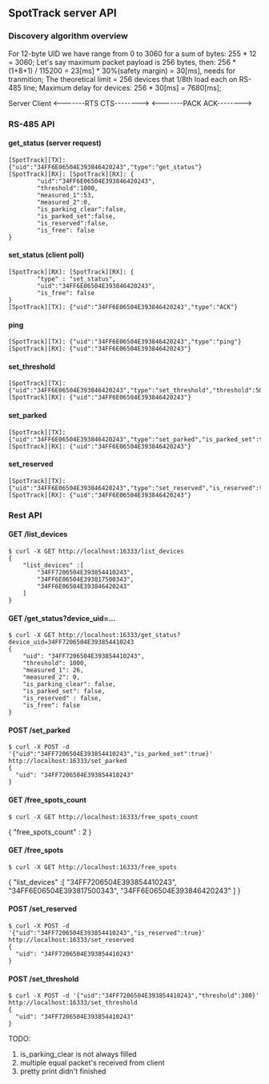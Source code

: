 ## SpotTrack server API

### Discovery algorithm overview

For 12-byte UID we have range from 0 to 3060 for a sum of bytes:  255 * 12 = 3060;
Let's say maximum packet payload is 256 bytes, then: 256 * (1+8+1) / 115200 = 23[ms] * 30%(safety margin) = 30[ms], needs for tranmition;
The theoretical limit = 256 devices that 1/8th load each on RS-485 line;
Maximum delay for devices: 256 * 30[ms] = 7680[ms];

Server       Client
     <-------RTS
  CTS--------> 
     <-------PACK
  ACK-------->

### RS-485 API

#### get_status (server request)
```
[SpotTrack][TX]: {"uid":"34FF6E06504E393846420243","type":"get_status"}
[SpotTrack][RX]: [SpotTrack][RX]: {
        "uid":"34FF6E06504E393846420243",
        "threshold":1000,
        "measured_1":53,
        "measured_2":0,
        "is_parking_clear":false,
        "is_parked_set":false,
        "is_reserved":false,
        "is_free": false
}
```
#### set_status (client poll)
```
[SpotTrack][RX]: [SpotTrack][RX]: {
        "type" : "set_status",
        "uid":"34FF6E06504E393846420243",
        "is_free": false
}
[SpotTrack][TX]: {"uid":"34FF6E06504E393846420243","type":"ACK"}
```
#### ping
```
[SpotTrack][TX]: {"uid":"34FF6E06504E393846420243","type":"ping"}
[SpotTrack][RX]: {"uid":"34FF6E06504E393846420243"}
```
#### set_threshold
```
[SpotTrack][TX]: {"uid":"34FF6E06504E393846420243","type":"set_threshold","threshold":500}
[SpotTrack][RX]: {"uid":"34FF6E06504E393846420243"}
```
#### set_parked
```
[SpotTrack][TX]: {"uid":"34FF6E06504E393846420243","type":"set_parked","is_parked_set":true}
[SpotTrack][RX]: {"uid":"34FF6E06504E393846420243"}
```
#### set_reserved
```
[SpotTrack][TX]: {"uid":"34FF6E06504E393846420243","type":"set_reserved","is_reserved":true}
[SpotTrack][RX]: {"uid":"34FF6E06504E393846420243"}
```

### Rest API

#### GET  /list_devices
```
$ curl -X GET http://localhost:16333/list_devices
{
    "list_devices" :[
        "34FF7206504E393854410243",
        "34FF6E06504E393817500343",
        "34FF6E06504E393846420243"
    ]
}
```
#### GET  /get_status?device_uid=...
```
$ curl -X GET http://localhost:16333/get_status?device_uid=34FF7206504E393854410243
{
    "uid": "34FF7206504E393854410243",
    "threshold": 1000,
    "measured_1": 26,
    "measured_2": 0,
    "is_parking_clear": false,
    "is_parked_set": false,
    "is_reserved" : false,
    "is_free": false
}
```
#### POST /set_parked
```
$ curl -X POST -d '{"uid":"34FF7206504E393854410243","is_parked_set":true}' http://localhost:16333/set_parked
{
  "uid": "34FF7206504E393854410243"
}
```
#### GET /free_spots_count
```
$ curl -X GET http://localhost:16333/free_spots_count
```
{
    "free_spots_count" : 2
}
#### GET /free_spots
```
$ curl -X GET http://localhost:16333/free_spots
```
{
    "list_devices" :[
        "34FF7206504E393854410243",
        "34FF6E06504E393817500343",
        "34FF6E06504E393846420243"
    ]
}
#### POST /set_reserved
```
$ curl -X POST -d '{"uid":"34FF7206504E393854410243","is_reserved":true}' http://localhost:16333/set_reserved
{
  "uid": "34FF7206504E393854410243"
}
```
#### POST /set_threshold
```
$ curl -X POST -d '{"uid":"34FF7206504E393854410243","threshold":300}' http://localhost:16333/set_threshold
{
  "uid": "34FF7206504E393854410243"
}
```

TODO:

1. is_parking_clear is not always filled
2. multiple equal packet's received from client
3. pretty print didn't finished
